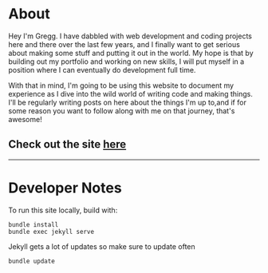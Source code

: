 # About

Hey I'm Gregg. I have dabbled with web development and coding projects here and there over the last few years, and I finally want to get serious about making some stuff and putting it out in the world. My hope is that by building out my portfolio and working on new skills, I will put myself in a position where I can eventually do development full time.

With that in mind, I'm going to be using this website to document my experience as I dive into the wild world of writing code and making things. I'll be regularly writing posts on here about the things I'm up to,and if for some reason you want to follow along with me on that journey, that's awesome!

## Check out the site [here](https://greggolas.github.io/)

---
# Developer Notes

To run this site locally, build with:

```
bundle install
bundle exec jekyll serve
```

Jekyll gets a lot of updates so make sure to update often

```
bundle update
```
